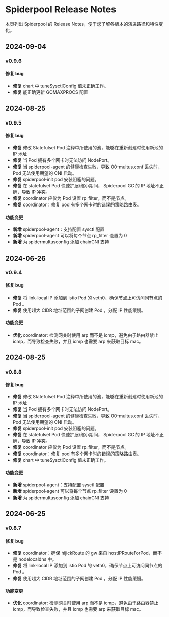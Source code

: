 # Spiderpool Release Notes

本页列出 Spiderpool 的 Release Notes，便于您了解各版本的演进路径和特性变化。

## 2024-09-04

### v0.9.6

#### 修复 bug

- **修复** chart 中 tuneSysctlConfig 值未正确工作。
- **修复** 能正确更新 GOMAXPROCS 配置

## 2024-08-25

### v0.9.5

#### 修复 bug

- **修复** 修改 Statefulset Pod 注释中所使用的池，能够在重新创建时使用新池的 IP 地址
- **修复** 当 Pod 拥有多个网卡时无法访问 NodePort。
- **修复** 当 spiderpool-agent 的健康检查失败，导致 00-multus.conf 丢失时，Pod 无法使用期望的 CNI 启动。
- **修复** spiderpool-init pod 安装阻塞的问题。
- **修复** 在 statefulset Pod 快速扩展/缩小期间， Spiderpool GC 的 IP 地址不正确，导致 IP 冲突。
- **修复** coordinator 应仅为 Pod 设置 rp_filter，而不是节点。
- **修复** coordinator：修复 pod 有多个网卡时的错误的策略路由表。

#### 功能变更

- **新增** spiderpool-agent：支持配置 sysctl 配置
- **新增** spiderpool-agent 可以将每个节点 rp_filter 设置为 0
- **新增** 为 spidermultusconfig 添加 chainCNI 支持

## 2024-06-26

### v0.9.4

#### 修复 bug

- **修复** 将 link-local IP 添加到 istio Pod 的 veth0，确保节点上可访问同节点的 Pod 。
- **修复** 使用超大 CIDR 地址范围的子网创建 Pod ，分配 IP 性能缓慢。

#### 功能变更

- **优化** coordinator: 检测网关时使用 arp 而不是 icmp，避免由于路由器禁止 icmp，而导致检查失败，并且 icmp 也需要 arp 来获取目标 mac。

## 2024-08-25

### v0.8.8

#### 修复 bug

- **修复** 修改 Statefulset Pod 注释中所使用的池，能够在重新创建时使用新池的 IP 地址
- **修复** 当 Pod 拥有多个网卡时无法访问 NodePort。
- **修复** 当 spiderpool-agent 的健康检查失败，导致 00-multus.conf 丢失时，Pod 无法使用期望的 CNI 启动。
- **修复** spiderpool-init pod 安装阻塞的问题。
- **修复** 在 statefulset Pod 快速扩展/缩小期间， Spiderpool GC 的 IP 地址不正确，导致 IP 冲突。
- **修复** coordinator 应仅为 Pod 设置 rp_filter，而不是节点。
- **修复** coordinator：修复 pod 有多个网卡时的错误的策略路由表。
- **修复** chart 中 tuneSysctlConfig 值未正确工作。

#### 功能变更

- **新增** spiderpool-agent：支持配置 sysctl 配置
- **新增** spiderpool-agent 可以将每个节点 rp_filter 设置为 0
- **新增** 为 spidermultusconfig 添加 chainCNI 支持

## 2024-06-25

### v0.8.7

#### 修复 bug

- **修复** coordinator：确保 hijickRoute 的 gw 来自 hostIPRouteForPod，而不是 nodelocaldns 中。
- **修复** 将 link-local IP 添加到 istio Pod 的 veth0，确保节点上可访问同节点的 Pod 。
- **修复** 使用超大 CIDR 地址范围的子网创建 Pod ，分配 IP 性能缓慢。

#### 功能变更

- **优化** coordinator: 检测网关时使用 arp 而不是 icmp，避免由于路由器禁止 icmp，而导致检查失败，并且 icmp 也需要 arp 来获取目标 mac。

